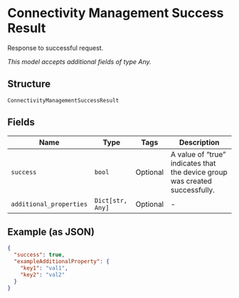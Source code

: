 
# Connectivity Management Success Result

Response to successful request.

*This model accepts additional fields of type Any.*

## Structure

`ConnectivityManagementSuccessResult`

## Fields

| Name | Type | Tags | Description |
|  --- | --- | --- | --- |
| `success` | `bool` | Optional | A value of “true” indicates that the device group was created successfully. |
| `additional_properties` | `Dict[str, Any]` | Optional | - |

## Example (as JSON)

```json
{
  "success": true,
  "exampleAdditionalProperty": {
    "key1": "val1",
    "key2": "val2"
  }
}
```

